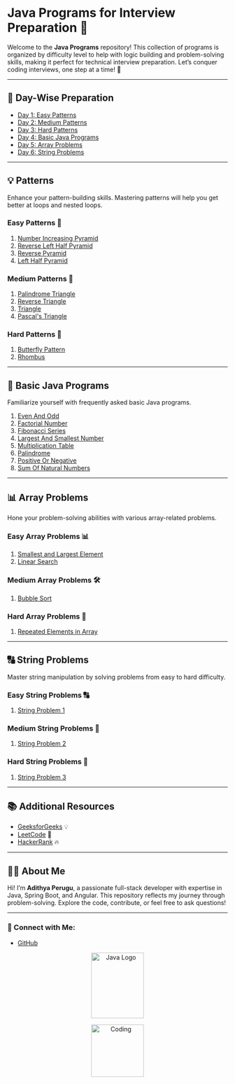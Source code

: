 # Java Programs for Interview Preparation 🚀

Welcome to the **Java Programs** repository! This collection of programs is organized by difficulty level to help with logic building and problem-solving skills, making it perfect for technical interview preparation. Let’s conquer coding interviews, one step at a time! 💪

---

## 📅 Day-Wise Preparation

- [Day 1: Easy Patterns](#easy-patterns)
- [Day 2: Medium Patterns](#medium-patterns)
- [Day 3: Hard Patterns](#hard-patterns)
- [Day 4: Basic Java Programs](#basic-java-programs)
- [Day 5: Array Problems](#array-problems)
- [Day 6: String Problems](#string-problems)

---

## 💡 Patterns

Enhance your pattern-building skills. Mastering patterns will help you get better at loops and nested loops.

### Easy Patterns 🌱

1. [Number Increasing Pyramid](https://github.com/PERUGUADITHYA/JavaPrograms/blob/main/Patterns/Easy/NumberIncreasingPyramid.java)
2. [Reverse Left Half Pyramid](https://github.com/PERUGUADITHYA/JavaPrograms/blob/main/Patterns/Easy/ReverseLeftHalfPyramid.java)
3. [Reverse Pyramid](https://github.com/PERUGUADITHYA/JavaPrograms/blob/main/Patterns/Easy/ReversePyramid.java)
4. [Left Half Pyramid](https://github.com/PERUGUADITHYA/JavaPrograms/blob/main/Patterns/Easy/leftHalfPyramid.java)

### Medium Patterns 🌿

1. [Palindrome Triangle](https://github.com/PERUGUADITHYA/JavaPrograms/blob/main/Patterns/Medium/PalindromeTriangle.java)
2. [Reverse Triangle](https://github.com/PERUGUADITHYA/JavaPrograms/blob/main/Patterns/Medium/ReverseTriangle.java)
3. [Triangle](https://github.com/PERUGUADITHYA/JavaPrograms/blob/main/Patterns/Medium/Triangle.java)
4. [Pascal's Triangle](https://github.com/PERUGUADITHYA/JavaPrograms/blob/main/Patterns/Medium/pascalsTraingle.java)

### Hard Patterns 🌲

1. [Butterfly Pattern](https://github.com/PERUGUADITHYA/JavaPrograms/blob/main/Patterns/Hard/ButterflyPattern.java)
2. [Rhombus](https://github.com/PERUGUADITHYA/JavaPrograms/blob/main/Patterns/Hard/Rhombus.java)

---

## 📝 Basic Java Programs

Familiarize yourself with frequently asked basic Java programs.

1. [Even And Odd](https://github.com/PERUGUADITHYA/JavaPrograms/blob/main/Basic%20Java%20Programs/EvenAndOdd.java)
2. [Factorial Number](https://github.com/PERUGUADITHYA/JavaPrograms/blob/main/Basic%20Java%20Programs/FactorialNumber.java)
3. [Fibonacci Series](https://github.com/PERUGUADITHYA/JavaPrograms/blob/main/Basic%20Java%20Programs/FibonacciSeries.java)
4. [Largest And Smallest Number](https://github.com/PERUGUADITHYA/JavaPrograms/blob/main/Basic%20Java%20Programs/LargestAndSmallestNumber.java)
5. [Multiplication Table](https://github.com/PERUGUADITHYA/JavaPrograms/blob/main/Basic%20Java%20Programs/MultiplicationTable.java)
6. [Palindrome](https://github.com/PERUGUADITHYA/JavaPrograms/blob/main/Basic%20Java%20Programs/Palindrome.java)
7. [Positive Or Negative](https://github.com/PERUGUADITHYA/JavaPrograms/blob/main/Basic%20Java%20Programs/PositiveOrNegative.java)
8. [Sum Of Natural Numbers](https://github.com/PERUGUADITHYA/JavaPrograms/blob/main/Basic%20Java%20Programs/SumOfNaturalNumbers.java)

---

## 📊 Array Problems

Hone your problem-solving abilities with various array-related problems.

### Easy Array Problems 📊

1. [Smallest and Largest Element](link_to_easy_smallest_largest_program)
2. [Linear Search](link_to_easy_linear_search)

### Medium Array Problems 🛠

1. [Bubble Sort](link_to_medium_bubble_sort)

### Hard Array Problems 💪

1. [Repeated Elements in Array](link_to_hard_repeated_elements)

---

## 🔠 String Problems

Master string manipulation by solving problems from easy to hard difficulty.

### Easy String Problems 🔠

1. [String Problem 1](link_to_easy_string_problem_1)

### Medium String Problems 🧩

1. [String Problem 2](link_to_medium_string_problem_2)

### Hard String Problems 🔗

1. [String Problem 3](link_to_hard_string_problem_3)

---

## 📚 Additional Resources

- [GeeksforGeeks](https://www.geeksforgeeks.org) 💡
- [LeetCode](https://leetcode.com) 🧠
- [HackerRank](https://www.hackerrank.com) 🔥

---

## 👨‍💻 About Me

Hi! I’m **Adithya Perugu**, a passionate full-stack developer with expertise in Java, Spring Boot, and Angular. This repository reflects my journey through problem-solving. Explore the code, contribute, or feel free to ask questions!

---

### 🔗 Connect with Me:

- [GitHub](https://github.com/peruguadithya)

<p align="center">
  <img src="https://upload.wikimedia.org/wikipedia/en/3/30/Java_programming_language_logo.svg" alt="Java Logo" width="120" height="150"/>
</p>

<p align="center">
  <img src="https://www.vectorlogo.zone/logos/github/github-tile.svg" alt="Coding" width="120" height="120"/>
</p>
